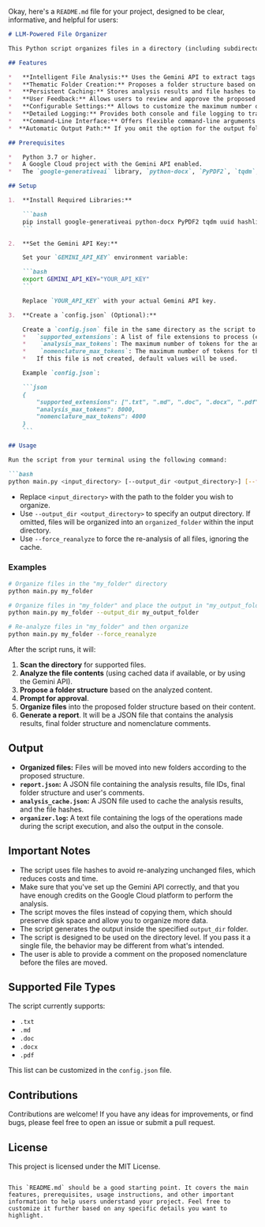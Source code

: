 Okay, here's a `README.md` file for your project, designed to be clear, informative, and helpful for users:

```markdown
# LLM-Powered File Organizer

This Python script organizes files in a directory (including subdirectories) using the Gemini API for content analysis and folder structure recommendations. It leverages cached analysis results to avoid redundant API calls, and provides a user-friendly way to reorganize files based on thematic content.

## Features

*   **Intelligent File Analysis:** Uses the Gemini API to extract tags and summaries from text-based files (`.txt`, `.md`, `.doc`, `.docx`, `.pdf`).
*   **Thematic Folder Creation:** Proposes a folder structure based on the thematic similarity of analyzed files using the Gemini API.
*   **Persistent Caching:** Stores analysis results and file hashes to avoid re-analyzing unchanged files in subsequent runs.
*   **User Feedback:** Allows users to review and approve the proposed folder structure, and add comments for record.
*   **Configurable Settings:** Allows to customize the maximum number of tokens used in the analysis and nomenclature models, and the list of supported extensions
*   **Detailed Logging:** Provides both console and file logging to track the progress and troubleshoot issues.
*   **Command-Line Interface:** Offers flexible command-line arguments for input and output directory specification, and for forcing file re-analysis.
*  **Automatic Output Path:** If you omit the option for the output folder, then the files will be moved to the `organized_folder` folder in the same path as the input folder.

## Prerequisites

*   Python 3.7 or higher.
*   A Google Cloud project with the Gemini API enabled.
*   The `google-generativeai` library, `python-docx`, `PyPDF2`, `tqdm`, `uuid`, `hashlib`, and `argparse` libraries.

## Setup

1.  **Install Required Libraries:**

    ```bash
    pip install google-generativeai python-docx PyPDF2 tqdm uuid hashlib argparse
    ```

2.  **Set the Gemini API Key:**

    Set your `GEMINI_API_KEY` environment variable:

    ```bash
    export GEMINI_API_KEY="YOUR_API_KEY"
    ```

    Replace `YOUR_API_KEY` with your actual Gemini API key.

3.  **Create a `config.json` (Optional):**

    Create a `config.json` file in the same directory as the script to customize settings such as:
    *   `supported_extensions`: A list of file extensions to process (e.g., `[".txt", ".md", ".doc", ".docx", ".pdf"]`).
    *    `analysis_max_tokens`: The maximum number of tokens for the analysis model (e.g., `8000`).
    *    `nomenclature_max_tokens`: The maximum number of tokens for the nomenclature model (e.g., `4000`).
    *   If this file is not created, default values will be used.

    Example `config.json`:

    ```json
    {
        "supported_extensions": [".txt", ".md", ".doc", ".docx", ".pdf"],
        "analysis_max_tokens": 8000,
        "nomenclature_max_tokens": 4000
    }
    ```

## Usage

Run the script from your terminal using the following command:

```bash
python main.py <input_directory> [--output_dir <output_directory>] [--force_reanalyze]
```

*   Replace `<input_directory>` with the path to the folder you wish to organize.
*   Use `--output_dir <output_directory>` to specify an output directory. If omitted, files will be organized into an `organized_folder` within the input directory.
*   Use `--force_reanalyze` to force the re-analysis of all files, ignoring the cache.

### Examples

```bash
# Organize files in the "my_folder" directory
python main.py my_folder

# Organize files in "my_folder" and place the output in "my_output_folder"
python main.py my_folder --output_dir my_output_folder

# Re-analyze files in "my_folder" and then organize
python main.py my_folder --force_reanalyze
```

After the script runs, it will:

1.  **Scan the directory** for supported files.
2.  **Analyze the file contents** (using cached data if available, or by using the Gemini API).
3.  **Propose a folder structure** based on the analyzed content.
4.  **Prompt for approval**.
5.  **Organize files** into the proposed folder structure based on their content.
6. **Generate a report**. It will be a JSON file that contains the analysis results, final folder structure and nomenclature comments.

## Output

*   **Organized files:** Files will be moved into new folders according to the proposed structure.
*   **`report.json`:** A JSON file containing the analysis results, file IDs, final folder structure and user's comments.
*   **`analysis_cache.json`:** A JSON file used to cache the analysis results, and the file hashes.
*   **`organizer.log`:** A text file containing the logs of the operations made during the script execution, and also the output in the console.

## Important Notes

*   The script uses file hashes to avoid re-analyzing unchanged files, which reduces costs and time.
*   Make sure that you've set up the Gemini API correctly, and that you have enough credits on the Google Cloud platform to perform the analysis.
*   The script moves the files instead of copying them, which should preserve disk space and allow you to organize more data.
*   The script generates the output inside the specified `output_dir` folder.
*   The script is designed to be used on the directory level. If you pass it a single file, the behavior may be different from what's intended.
*   The user is able to provide a comment on the proposed nomenclature before the files are moved.

## Supported File Types

The script currently supports:

*   `.txt`
*   `.md`
*   `.doc`
*   `.docx`
*   `.pdf`

This list can be customized in the `config.json` file.

## Contributions

Contributions are welcome! If you have any ideas for improvements, or find bugs, please feel free to open an issue or submit a pull request.

## License

This project is licensed under the MIT License.
```

This `README.md` should be a good starting point. It covers the main features, prerequisites, usage instructions, and other important information to help users understand your project. Feel free to customize it further based on any specific details you want to highlight.

